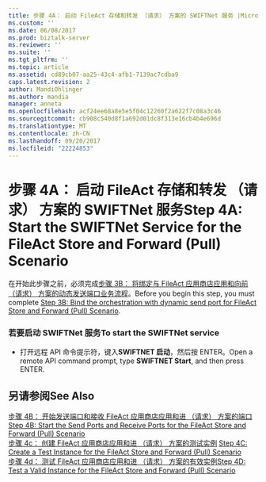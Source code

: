 ```yaml
---
title: 步骤 4A： 启动 FileAct 存储和转发 （请求） 方案的 SWIFTNet 服务 |Microsoft 文档
ms.custom: ''
ms.date: 06/08/2017
ms.prod: biztalk-server
ms.reviewer: ''
ms.suite: ''
ms.tgt_pltfrm: ''
ms.topic: article
ms.assetid: cd89cb07-aa25-43c4-afb1-7139ac7cdba9
caps.latest.revision: 2
author: MandiOhlinger
ms.author: mandia
manager: anneta
ms.openlocfilehash: acf24ee68a8e5e5f04c12260f2a622f7c08a3c46
ms.sourcegitcommit: cb908c540d8f1a692d01dc8f313e16cb4b4e696d
ms.translationtype: MT
ms.contentlocale: zh-CN
ms.lasthandoff: 09/20/2017
ms.locfileid: "22224853"
---
```

# <a name="step-4a-start-the-swiftnet-service-for-the-fileact-store-and-forward-pull-scenario"></a><span data-ttu-id="f4a4c-102">步骤 4A： 启动 FileAct 存储和转发 （请求） 方案的 SWIFTNet 服务</span><span class="sxs-lookup"><span data-stu-id="f4a4c-102">Step 4A: Start the SWIFTNet Service for the FileAct Store and Forward (Pull) Scenario</span></span>
<span data-ttu-id="f4a4c-103">在开始此步骤之前，必须完成[步骤 3B： 将绑定与 FileAct 应用商店应用和向前 （请求） 方案的动态发送端口业务流程](../../adapters-and-accelerators/fileact-interact/step-3b-bind-orchestration-with-dynamic-send-for-fileact-store-and-forward.md)。</span><span class="sxs-lookup"><span data-stu-id="f4a4c-103">Before you begin this step, you must complete [Step 3B: Bind the orchestration with dynamic send port for FileAct Store and Forward (Pull) Scenario](../../adapters-and-accelerators/fileact-interact/step-3b-bind-orchestration-with-dynamic-send-for-fileact-store-and-forward.md).</span></span>  
  
### <a name="to-start-the-swiftnet-service"></a><span data-ttu-id="f4a4c-104">若要启动 SWIFTNet 服务</span><span class="sxs-lookup"><span data-stu-id="f4a4c-104">To start the SWIFTNet service</span></span>  
  
-   <span data-ttu-id="f4a4c-105">打开远程 API 命令提示符，键入**SWIFTNET 启动**，然后按 ENTER。</span><span class="sxs-lookup"><span data-stu-id="f4a4c-105">Open a remote API command prompt, type **SWIFTNET Start**, and then press ENTER.</span></span>  
  
## <a name="see-also"></a><span data-ttu-id="f4a4c-106">另请参阅</span><span class="sxs-lookup"><span data-stu-id="f4a4c-106">See Also</span></span>  
 <span data-ttu-id="f4a4c-107">[步骤 4B： 开始发送端口和接收 FileAct 应用商店应用和进 （请求） 方案的端口](../../adapters-and-accelerators/fileact-interact/step-4b-start-send-and-receive-ports-for-fileact-store-and-forward-scenario.md) </span><span class="sxs-lookup"><span data-stu-id="f4a4c-107">[Step 4B: Start the Send Ports and Receive Ports for the FileAct Store and Forward (Pull) Scenario](../../adapters-and-accelerators/fileact-interact/step-4b-start-send-and-receive-ports-for-fileact-store-and-forward-scenario.md) </span></span>  
 <span data-ttu-id="f4a4c-108">[步骤 4c： 创建 FileAct 应用商店应用和进 （请求） 方案的测试实例](../../adapters-and-accelerators/fileact-interact/step-4c-create-a-test-instance-for-fileact-store-and-forward-pull-scenario.md) </span><span class="sxs-lookup"><span data-stu-id="f4a4c-108">[Step 4C: Create a Test Instance for the FileAct Store and Forward (Pull) Scenario](../../adapters-and-accelerators/fileact-interact/step-4c-create-a-test-instance-for-fileact-store-and-forward-pull-scenario.md) </span></span>  
 [<span data-ttu-id="f4a4c-109">步骤 4d： 测试 FileAct 应用商店应用和进 （请求） 方案的有效实例</span><span class="sxs-lookup"><span data-stu-id="f4a4c-109">Step 4D: Test a Valid Instance for the FileAct Store and Forward (Pull) Scenario</span></span>](../../adapters-and-accelerators/fileact-interact/step-4d-test-a-valid-instance-for-fileact-store-and-forward-pull-scenario.md)